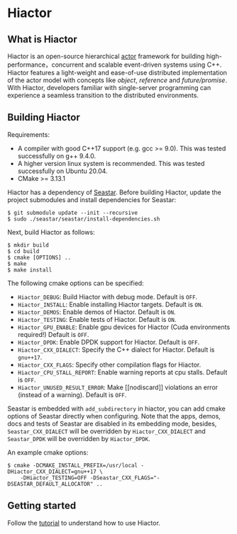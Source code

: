  Hiactor
=======

What is Hiactor
------------

Hiactor is an open-source hierarchical [actor](https://en.wikipedia.org/wiki/Actor_model) 
framework for building high-performance，concurrent and scalable event-driven 
systems using C++. Hiactor features a light-weight and ease-of-use distributed implementation
of the actor model with concepts like *object*, *reference* and *future/promise*.
With Hiactor, developers familiar with single-server programming can experience 
a seamless transition to the distributed environments. 


Building Hiactor
----------------

Requirements:

- A compiler with good C++17 support (e.g. gcc >= 9.0). This was tested successfully on g++ 9.4.0.
- A higher version linux system is recommended. This was tested successfully on Ubuntu 20.04.
- CMake >= 3.13.1

Hiactor has a dependency of [Seastar](https://github.com/scylladb/seastar).
Before building Hiactor, update the project submodules and install dependencies 
for Seastar:

```shell
$ git submodule update --init --recursive
$ sudo ./seastar/seastar/install-dependencies.sh
```

Next, build Hiactor as follows:

```shell
$ mkdir build
$ cd build
$ cmake [OPTIONS] ..
$ make
$ make install
```

The following cmake options can be specified:
* `Hiactor_DEBUG`: Build Hiactor with debug mode. Default is `OFF`.
* `Hiactor_INSTALL`: Enable installing Hiactor targets. Default is `ON`.
* `Hiactor_DEMOS`: Enable demos of Hiactor. Default is `ON`.
* `Hiactor_TESTING`: Enable tests of Hiactor. Default is `ON`.
* `Hiactor_GPU_ENABLE`: Enable gpu devices for Hiactor (Cuda environments required!) Default is `OFF`.
* `Hiactor_DPDK`: Enable DPDK support for Hiactor. Default is `OFF`.
* `Hiactor_CXX_DIALECT`: Specify the C++ dialect for Hiactor. Default is `gnu++17`.
* `Hiactor_CXX_FLAGS`: Specify other compilation flags for Hiactor.
* `Hiactor_CPU_STALL_REPORT`: Enable warning reports at cpu stalls. Default is `OFF`.
* `Hiactor_UNUSED_RESULT_ERROR`: Make [[nodiscard]] violations an error (instead of a warning). Default is `OFF`.

Seastar is embedded with `add_subdirectory` in hiactor, you can add 
cmake options of Seastar directly when configuring. Note that the apps, 
demos, docs and tests of Seastar are disabled in its embedding mode,
besides, `Seastar_CXX_DIALECT` will be overridden by `Hiactor_CXX_DIALECT`
and `Seastar_DPDK` will be overridden by `Hiactor_DPDK`.

An example cmake options:

```shell
$ cmake -DCMAKE_INSTALL_PREFIX=/usr/local -DHiactor_CXX_DIALECT=gnu++17 \
    -DHiactor_TESTING=OFF -DSeastar_CXX_FLAGS="-DSEASTAR_DEFAULT_ALLOCATOR" ..
```

Getting started
---------------

Follow the [tutorial](docs/tutorial.md) to understand how to use Hiactor.